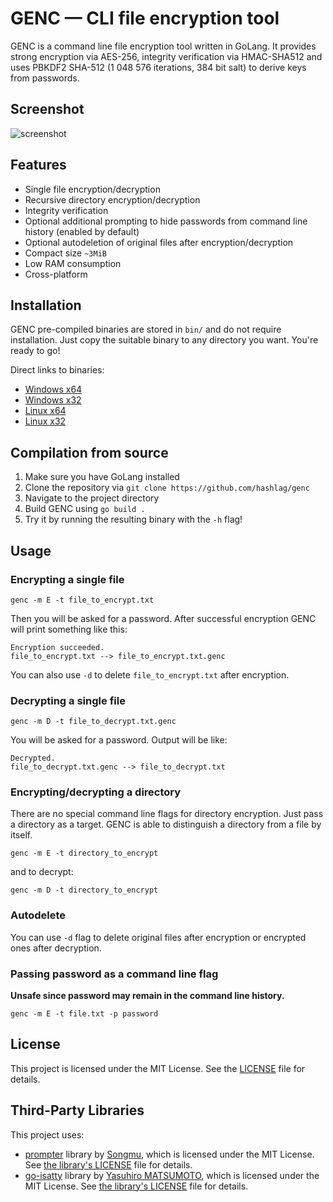 # GENC — CLI file encryption tool

GENC is a command line file encryption tool written in GoLang. It provides strong encryption via AES-256, integrity verification via HMAC-SHA512 and uses PBKDF2 SHA-512 (1 048 576 iterations, 384 bit salt) to derive keys from passwords.

## Screenshot

![screenshot](https://raw.githubusercontent.com/hashlag/static/main/genc/genc.gif)

## Features

- Single file encryption/decryption
- Recursive directory encryption/decryption
- Integrity verification
- Optional additional prompting to hide passwords from command line history (enabled by default)
- Optional autodeletion of original files after encryption/decryption
- Compact size `~3MiB`
- Low RAM consumption
- Сross-platform

## Installation

GENC pre-compiled binaries are stored in `bin/` and do not require installation. Just copy the suitable binary to any directory you want. You're ready to go!

Direct links to binaries:

- [Windows x64](https://github.com/hashlag/genc/raw/main/bin/genc-win-amd64.exe)
- [Windows x32](https://github.com/hashlag/genc/raw/main/bin/genc-win-386.exe)
- [Linux x64](https://github.com/hashlag/genc/raw/main/bin/genc-linux-amd64)
- [Linux x32](https://github.com/hashlag/genc/raw/main/bin/genc-linux-386)

## Compilation from source

1. Make sure you have GoLang installed
2. Clone the repository via `git clone https://github.com/hashlag/genc`
3. Navigate to the project directory
4. Build GENC using `go build .`
5. Try it by running the resulting binary with the `-h` flag!

## Usage

### Encrypting a single file

```
genc -m E -t file_to_encrypt.txt
```

Then you will be asked for a password.
After successful encryption GENC will print something like this:

```
Encryption succeeded.
file_to_encrypt.txt --> file_to_encrypt.txt.genc
```

You can also use `-d` to delete `file_to_encrypt.txt` after encryption.

### Decrypting a single file

```
genc -m D -t file_to_decrypt.txt.genc
```

You will be asked for a password.
Output will be like:

```
Decrypted.
file_to_decrypt.txt.genc --> file_to_decrypt.txt
```

### Encrypting/decrypting a directory

There are no special command line flags for directory encryption.
Just pass a directory as a target. GENC is able to distinguish a directory from a file by itself.

```
genc -m E -t directory_to_encrypt
```

and to decrypt:

```
genc -m D -t directory_to_encrypt
```

### Autodelete

You can use `-d` flag to delete original files after encryption or encrypted ones after decryption.

### Passing password as a command line flag

**Unsafe since password may remain in the command line history.**

```
genc -m E -t file.txt -p password
```

## License

This project is licensed under the MIT License. See the [LICENSE](https://raw.githubusercontent.com/hashlag/genc/main/LICENSE) file for details.

## Third-Party Libraries

This project uses:
- [prompter](https://github.com/Songmu/prompter) library by [Songmu](https://github.com/Songmu), which is licensed under the MIT License.
See [the library's LICENSE](https://raw.githubusercontent.com/Songmu/prompter/main/LICENSE) file for details.
- [go-isatty](https://github.com/mattn/go-isatty) library by [Yasuhiro MATSUMOTO](https://github.com/mattn), which is licensed under the MIT License.
See [the library's LICENSE](https://raw.githubusercontent.com/mattn/go-isatty/master/LICENSE) file for details.